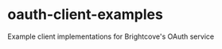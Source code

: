 oauth-client-examples
=====================

Example client implementations for Brightcove's OAuth service
